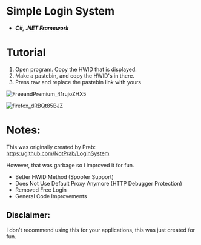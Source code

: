 # Simple Login System
- ***C#, .NET Framework***

# Tutorial
1. Open program. Copy the HWID that is displayed.
2. Make a pastebin, and copy the HWID's in there.
3. Press raw and replace the pastebin link with yours


![FreeandPremium_41rujoZHX5](https://cdn.discordapp.com/attachments/661208670897438731/861585907739262976/unknown.png)

![firefox_dRBQt85BJZ](https://cdn.discordapp.com/attachments/661208670897438731/861586155761041428/unknown.png)




# Notes:

This was originally created by Prab: https://github.com/NotPrab/LoginSystem

However, that was garbage so i improved it for fun.

- Better HWID Method (Spoofer Support)
- Does Not Use Default Proxy Anymore (HTTP Debugger Protection)
- Removed Free Login
- General Code Improvements

## Disclaimer: 
I don't recommend using this for your applications, this was just created for fun. 

